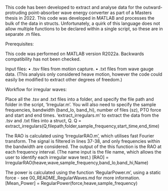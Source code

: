 This code has been developed to extract and analyse data for the outward-protruding point-absorber wave energy converter as part of a Masters thesis in 2022. This code was developed in MATLAB and processes the bulk of the data in structs. Unfortunately, a quirk of this language does not allow multiple functions to be declared within a single script, so these are in separate .m files.

Prerequisites:

This code was performed on MATLAB version R2022a. Backwards compatibility has not been checked.

Input files:
	•	.tsv files from motion capture.
	•	.txt files from wave gauge data.
(This analysis only considered heave motion, however the code could easily be modified to extract other degrees of freedom.)

Workflow for irregular waves:

Place all the .tsv and .txt files into a folder, and specify the file path and folder in the script, ‘Irregular.m’. You will also need to specify the sample frequencies, bandwidth (band_lo, band_hi), number of files (sz), PTO force and start and end times. ‘extract_irregulars.m’ to extract the data from the .tsv and .txt files into a struct, Q. 
Q = extract_irregulars(Q,filepath,folder,sample_frequency,start_time,end_time)

The RAO is calculated using ‘IrregularRAO.m’, which utilises fast Fourier transform. The signal is filtered  in lines 37-38, and only frequencies within the bandwidth are considered. The output of the this function is the RAO at each frequency interval. (The name input is the file name, which allows the user to identify each irregular wave test.)
[RAO] = IrregularRAO(heave,wave,sample_frequency,band_lo,band_hi,Name)

The power is calculated using the function ‘RegularPower.m’, using a static force - see 00_README_RegularWaves.md for more information.
[Mean_Power] = RegularPower(force,heave,sample_frequency)
